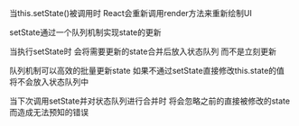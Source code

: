 当this.setState()被调用时 React会重新调用render方法来重新绘制UI

setState通过一个队列机制实现state的更新 

当执行setState时 会将需要更新的state合并后放入状态队列 而不是立刻更新 

队列机制可以高效的批量更新state 如果不通过setState直接修改this.state的值 将不会放入状态队列中 

当下次调用setState并对状态队列进行合并时 将会忽略之前的直接被修改的state 而造成无法预知的错误
